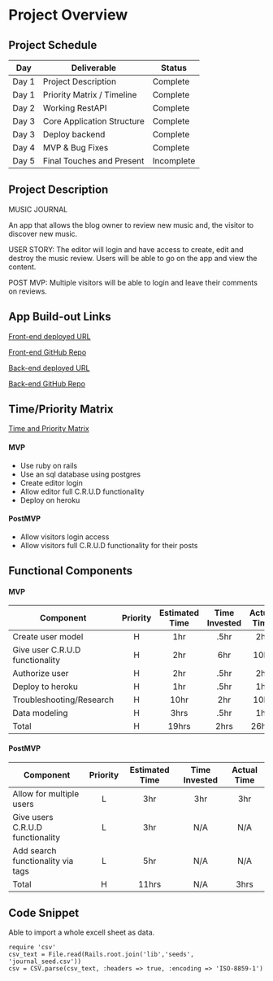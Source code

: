 # Project Overview

## Project Schedule

|  Day | Deliverable | Status
|---|---| ---|
|Day 1| Project Description | Complete
|Day 1| Priority Matrix / Timeline | Complete
|Day 2| Working RestAPI | Complete
|Day 3| Core Application Structure | Complete
|Day 3| Deploy backend | Complete 
|Day 4| MVP & Bug Fixes | Complete
|Day 5| Final Touches and Present | Incomplete


## Project Description
MUSIC JOURNAL

An app that allows the blog owner to review new music and, the visitor to discover new music.

USER STORY:
The editor will login and have access to create, edit and destroy the music review. Users will be able to go on the app and view the content.

POST MVP:
Multiple visitors will be able to login and leave their comments on reviews. 


## App Build-out Links 
[Front-end deployed URL](https://a-music-journal.netlify.app)

[Front-end GitHub Repo](https://github.com/infiniteloom/project-3-frontend)

[Back-end deployed URL](https://amusicjournal.herokuapp.com/)

[Back-end GitHub Repo](https://github.com/infiniteloom/project-3-backend)


## Time/Priority Matrix 

[Time and Priority Matrix](https://res.cloudinary.com/dinqukx6a/image/upload/v1598235735/Project%203/Music_Journal_TPM_backend_i50jc6.jpg)



#### MVP

- Use ruby on rails 
- Use an sql database using postgres 
- Create editor login
- Allow editor full C.R.U.D functionality
- Deploy on heroku

#### PostMVP 

- Allow visitors login access 
- Allow visitors full C.R.U.D functionality for their posts

## Functional Components
#### MVP
| Component | Priority | Estimated Time | Time Invested | Actual Time |
| --- | :---: |  :---: | :---: | :---: |
| Create user model | H | 1hr | .5hr | 2hr|
| Give user C.R.U.D functionality | H | 2hr | 6hr | 10hr|
| Authorize user | H | 2hr | .5hr | 2hr|
| Deploy to heroku | H | 1hr| .5hr | 1hr |
| Troubleshooting/Research| H | 10hr | 2hr | 10hr|
| Data modeling | H | 3hrs| .5hr | 1hr |
| Total | H | 19hrs| 2hrs | 26hrs |

#### PostMVP
| Component | Priority | Estimated Time | Time Invested | Actual Time |
| --- | :---: |  :---: | :---: | :---: |
| Allow for multiple users | L | 3hr | 3hr | 3hr|
| Give users C.R.U.D functionality | L | 3hr | N/A | N/A|
| Add search functionality via tags | L | 5hr | N/A | N/A|
| Total | H | 11hrs| N/A | 3hrs |

 

## Code Snippet

Able to import a whole excell sheet as data.  

```
require 'csv'
csv_text = File.read(Rails.root.join('lib','seeds', 'journal_seed.csv'))
csv = CSV.parse(csv_text, :headers => true, :encoding => 'ISO-8859-1')

```

